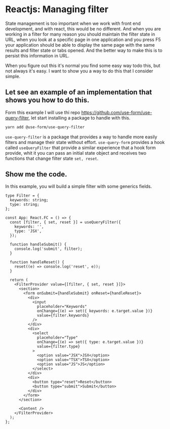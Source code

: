# Reactjs: Managing filter

State management is too important when we work with front end development, and with react, this would be no different. And when you are working in a filter for many reason you should maintain the filter state in URL, when you look at a specific page in one application and you press F5 your application should be able to display the same page with the same results and filter state or tabs opened. And the better way to make this is to persist this information in URL.

When you figure out this it's normal you find some easy way todo this, but not always it's easy. I want to show you a way to do this that I consider simple.

## Let see an example of an implementation that shows you how to do this.

Form this example I will use thi repo https://github.com/use-form/use-query-filter, let start installing a package to handle with this.

```bash
yarn add @use-form/use-query-filter
```

`use-query-filter` is a package that provides a way to handle more easily filters and manage their state without effort. `use-query-form` provides a hook called `useQueryFilter` that provide a similar experience that a hook form provide, whit it you can pass an initial state object and receives two functions that change filter state `set, reset`.

## Show me the code.

In this example, you will build a simple filter with some generics fields.

```tsx
type Filter = {
  keywords: string;
  type: string;
};

const App: React.FC = () => {
  const [filter, { set, reset }] = useQueryFilter({
    keywords: '',
    type: 'JSX',
  });

  function handleSubmit() {
    console.log('submit', filter);
  }

  function handleReset() {
    reset((e) => console.log('reset', e));
  }

  return (
    <FilterProvider value={[filter, { set, reset }]}>
      <section>
        <form onSubmit={handleSubmit} onReset={handleReset}>
          <div>
            <input
              placeholder="Keywords"
              onChange={(e) => set({ keywords: e.target.value })}
              value={filter.keywords}
            />
          </div>
          <div>
            <select
              placeholder="Type"
              onChange={(e) => set({ type: e.target.value })}
              value={filter.type}
            >
              <option value="JSX">JSX</option>
              <option value="TSX">TSX</option>
              <option value="JS">JS</option>
            </select>
          </div>
          <div>
            <button type="reset">Reset</button>
            <button type="submit">Submit</button>
          </div>
        </form>
      </section>

      <Content />
    </FilterProvider>
  );
};
```
